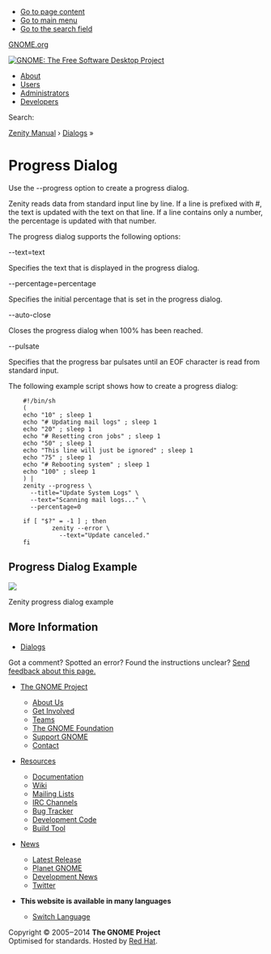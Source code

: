   * [Go to page content](progress.html.en#container)
  * [Go to main menu](progress.html.en#top_bar)
  * [Go to the search field](progress.html.en#s)



[GNOME.org](https://www.gnome.org/)

[![GNOME: The Free Software Desktop Project](../../../skin/gnome-logo.png)](https://help.gnome.org/ "Go to home page")

  * [About](https://help.gnome.org/about/)
  * [Users](../../index.md)
  * [Administrators](https://help.gnome.org/admin/)
  * [Developers](https://developer.gnome.org/)



Search: 

[Zenity Manual](https://help.gnome.org/users/zenity/stable/index.html.en "index") › [Dialogs](https://help.gnome.org/users/zenity/stable/index.html.en#dialogs "Dialogs") » 

# Progress Dialog

Use the \--progress option to create a progress dialog. 

Zenity reads data from standard input line by line. If a line is prefixed with #, the text is updated with the text on that line. If a line contains only a number, the percentage is updated with that number. 

The progress dialog supports the following options: 

\--text=text
    

Specifies the text that is displayed in the progress dialog.

\--percentage=percentage
    

Specifies the initial percentage that is set in the progress dialog.

\--auto-close
    

Closes the progress dialog when 100% has been reached.

\--pulsate
    

Specifies that the progress bar pulsates until an EOF character is read from standard input.

The following example script shows how to create a progress dialog: 
``` 
    #!/bin/sh
    (
    echo "10" ; sleep 1
    echo "# Updating mail logs" ; sleep 1
    echo "20" ; sleep 1
    echo "# Resetting cron jobs" ; sleep 1
    echo "50" ; sleep 1
    echo "This line will just be ignored" ; sleep 1
    echo "75" ; sleep 1
    echo "# Rebooting system" ; sleep 1
    echo "100" ; sleep 1
    ) |
    zenity --progress \
      --title="Update System Logs" \
      --text="Scanning mail logs..." \
      --percentage=0
    
    if [ "$?" = -1 ] ; then
            zenity --error \
              --text="Update canceled."
    fi
```

[](progress.html.en#)

## Progress Dialog Example

![](figures/zenity-progress-screenshot.png)

Zenity progress dialog example

## More Information

  * [Dialogs](https://help.gnome.org/users/zenity/stable/index.html.en#dialogs "Dialogs")



Got a comment? Spotted an error? Found the instructions unclear? [Send feedback about this page.](mailto:docs-feedback@gnome.org?subject=Feedback%20on%20users/zenity/3.32/progress.page)

  * [The GNOME Project](https://www.gnome.org/)
    * [About Us](https://www.gnome.org/about/)
    * [Get Involved](https://www.gnome.org/get-involved/)
    * [Teams](https://www.gnome.org/teams/)
    * [The GNOME Foundation](https://foundation.gnome.org)
    * [Support GNOME](https://www.gnome.org/support-gnome/)
    * [Contact](https://www.gnome.org/contact/)



  * [Resources](progress.html.en#)
    * [Documentation](https://help.gnome.org)
    * [Wiki](https://wiki.gnome.org)
    * [Mailing Lists](https://mail.gnome.org/mailman/listinfo)
    * [IRC Channels](https://wiki.gnome.org/GnomeIrcChannels)
    * [Bug Tracker](https://gitlab.gnome.org/)
    * [Development Code](https://gitlab.gnome.org/)
    * [Build Tool](https://wiki.gnome.org/Jhbuild)



  * [News](http://www.gnome.org/news/)
    * [Latest Release](https://www.gnome.org/start/stable)
    * [Planet GNOME](https://planet.gnome.org)
    * [Development News](https://news.gnome.org)
    * [Twitter](https://twitter.com/gnome)



  * **This website is available in many languages**
    * [Switch Language](https://help.gnome.org/languages "Switching Language")



Copyright © 2005‒2014 **The GNOME Project**  
Optimised for standards. Hosted by [Red Hat](http://redhat.com).
